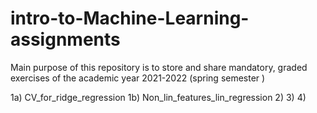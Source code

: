 # intro-to-Machine-Learning-assignments
Main purpose of this repository is to store and share mandatory, graded exercises of the academic year 2021-2022 (spring semester ) 

1a) CV_for_ridge_regression
1b) Non_lin_features_lin_regression
2)
3)
4)
